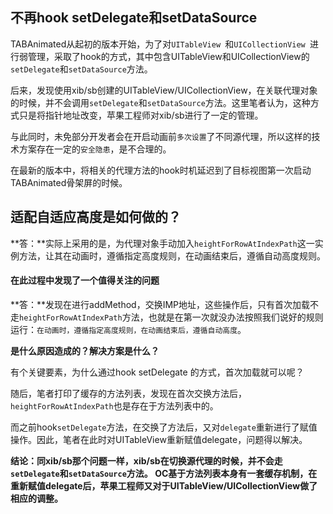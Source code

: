 ## 不再hook setDelegate和setDataSource

TABAnimated从起初的版本开始，为了对`UITableView `和`UICollectionView `进行弱管理，采取了hook的方式，其中包含UITableView和UICollectionView的`setDelegate`和`setDataSource`方法。

后来，发现使用xib/sb创建的UITableView/UICollectionView，在关联代理对象的时候，并不会调用`setDelegate`和`setDataSource`方法。这里笔者认为，这种方式只是将指针地址改变，苹果工程师对xib/sb进行了一定的管理。

与此同时，未免部分开发者会在开启动画前`多次设置`了不同源代理，所以这样的技术方案存在一定的`安全隐患`，是不合理的。

在最新的版本中，将相关的代理方法的hook时机延迟到了目标视图第一次启动TABAnimated骨架屏的时候。

## 适配自适应高度是如何做的？

**答：**实际上采用的是，为代理对象手动加入`heightForRowAtIndexPath`这一实例方法，让其在动画时，遵循指定高度规则，在动画结束后，遵循自动高度规则。

#### 在此过程中发现了一个值得关注的问题

**答：**发现在进行addMethod，交换IMP地址，这些操作后，只有首次加载不走`heightForRowAtIndexPath`方法，也就是在第一次就没办法按照我们说好的规则运行：`在动画时，遵循指定高度规则，在动画结束后，遵循自动高度`。

**是什么原因造成的？解决方案是什么？**

有个关键要素，为什么通过hook setDelegate 的方式，首次加载就可以呢？

随后，笔者打印了缓存的方法列表，发现在首次交换方法后，`heightForRowAtIndexPath`也是存在于方法列表中的。

而之前hook`setDelegate`方法，在交换了方法后，又对`delegate`重新进行了赋值操作。因此，笔者在此时对UITableView重新赋值delegate，问题得以解决。

**结论：同xib/sb那个问题一样，xib/sb在切换源代理的时候，并不会走`setDelegate`和`setDataSource`方法。
OC基于方法列表本身有一套缓存机制，在重新赋值delegate后，苹果工程师又对于UITableView/UICollectionView做了相应的调整。**
